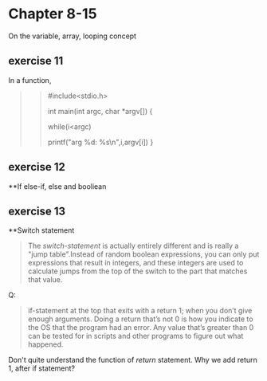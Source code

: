 # Chapter 8-15 #

On the variable, array, looping concept

## exercise 11

In a function, 

>> #include<stdio.h> 
>>
>> int main(int argc, char *argv[])
>> {
>>
>>   while(i<argc)
>> 
>> printf("arg %d: %s\n",i,argv[i])
>>   }
   
   
## exercise 12

**If else-if, else and booliean

## exercise 13

**Switch statement

> The *switch-statement* is actually entirely different and is really a "jump table".Instead of random boolean
expressions, you can only put expressions that result in integers, and these integers are used to calculate jumps
from the top of the switch to the part that matches that value. 

Q:
> if-statement at the top that exits with a return 1; when you don’t give enough
arguments. Doing a return that’s not 0 is how you indicate to the OS that the program had an error. Any value
that’s greater than 0 can be tested for in scripts and other programs to figure out what happened.

Don't quite understand the function of *return* statement. Why we add return 1, after if statement?

